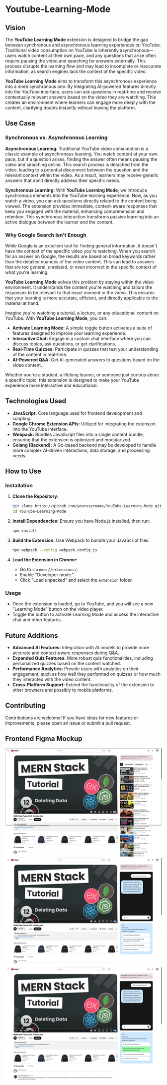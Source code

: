 # Youtube-Learning-Mode

## Vision

The **YouTube Learning Mode** extension is designed to bridge the gap between synchronous and asynchronous learning experiences on YouTube. Traditional video consumption on YouTube is inherently asynchronous—users watch content at their own pace, and any questions that arise often require pausing the video and searching for answers externally. This process disrupts the learning flow and may lead to incomplete or inaccurate information, as search engines lack the context of the specific video.

**YouTube Learning Mode** aims to transform this asynchronous experience into a more synchronous one. By integrating AI-powered features directly into the YouTube interface, users can ask questions in real-time and receive contextually relevant answers based on the video they are watching. This creates an environment where learners can engage more deeply with the content, clarifying doubts instantly without leaving the platform.

## Use Case

### Synchronous vs. Asynchronous Learning

**Asynchronous Learning:** Traditional YouTube video consumption is a classic example of asynchronous learning. You watch content at your own pace, but if a question arises, finding the answer often means pausing the video and searching online. This search process is detached from the video, leading to a potential disconnect between the question and the relevant context within the video. As a result, learners may receive generic answers that don’t directly address their specific needs.

**Synchronous Learning:** With **YouTube Learning Mode**, we introduce synchronous elements into the YouTube learning experience. Now, as you watch a video, you can ask questions directly related to the content being viewed. The extension provides immediate, context-aware responses that keep you engaged with the material, enhancing comprehension and retention. This synchronous interaction transforms passive learning into an active dialogue between the learner and the content.

### Why Google Search Isn't Enough

While Google is an excellent tool for finding general information, it doesn't have the context of the specific video you're watching. When you search for an answer on Google, the results are based on broad keywords rather than the detailed nuances of the video content. This can lead to answers that are too general, unrelated, or even incorrect in the specific context of what you're learning.

**YouTube Learning Mode** solves this problem by staying within the video environment. It understands the content you're watching and tailors the responses to be relevant to that exact moment in the video. This ensures that your learning is more accurate, efficient, and directly applicable to the material at hand.

Imagine you're watching a tutorial, a lecture, or any educational content on YouTube. With **YouTube Learning Mode**, you can:

- **Activate Learning Mode:** A simple toggle button activates a suite of features designed to improve your learning experience.
- **Interactive Chat:** Engage in a custom chat interface where you can discuss topics, ask questions, or get clarifications.
- **Real-Time Quizzes:** Participate in quizzes that test your understanding of the content in real-time.
- **AI-Powered Q&A:** Get AI-generated answers to questions based on the video content.

Whether you're a student, a lifelong learner, or someone just curious about a specific topic, this extension is designed to make your YouTube experience more interactive and educational.

## Technologies Used

- **JavaScript:** Core language used for frontend development and scripting.
- **Google Chrome Extension APIs:** Utilized for integrating the extension into the YouTube interface.
- **Webpack:** Bundles JavaScript files into a single content bundle, ensuring that the extension is optimized and modularized.
- **Golang (Backend):** A Go-based backend may be developed to handle more complex AI-driven interactions, data storage, and processing needs.

## How to Use

### Installation

1. **Clone the Repository:**
   ```bash
   git clone https://github.com/yourusername/YouTube-Learning-Mode.git
   cd YouTube-Learning-Mode
   ```

2. **Install Dependencies:**
   Ensure you have Node.js installed, then run:
   ```bash
   npm install
   ```

3. **Build the Extension:**
   Use Webpack to bundle your JavaScript files:
   ```bash
   npx webpack --config webpack.config.js
   ```

4. **Load the Extension in Chrome:**
   - Go to `chrome://extensions/`.
   - Enable "Developer mode."
   - Click "Load unpacked" and select the `extension` folder.

### Usage

- Once the extension is loaded, go to YouTube, and you will see a new "Learning Mode" button on the video player. 
- Toggle the button to activate Learning Mode and access the interactive chat and other features.

## Future Additions

- **Advanced AI Features:** Integration with AI models to provide more accurate and context-aware responses during Q&A.
- **Expanded Quiz Features:** More robust quiz functionalities, including personalized quizzes based on the content watched.
- **Performance Analytics:** Provide users with analytics on their engagement, such as how well they performed on quizzes or how much they interacted with the video content.
- **Cross-Platform Support:** Extend the functionality of the extension to other browsers and possibly to mobile platforms.

## Contributing

Contributions are welcome! If you have ideas for new features or improvements, please open an issue or submit a pull request. 

## Frontend Figma Mockup
![Frontend 1](./figmaFrontend1.jpg)
![Fromtend 2](./figmaFrontend2.jpg)
![Frontend 3](./figmaFrontend3.jpg)